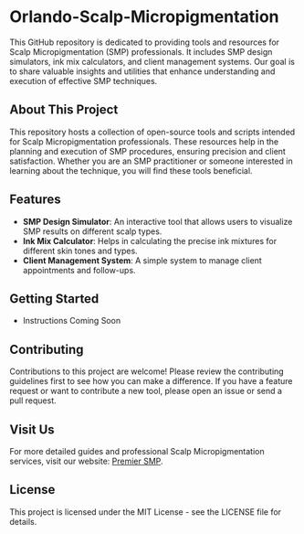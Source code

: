 # Orlando-Scalp-Micropigmentation
This GitHub repository is dedicated to providing tools and resources for Scalp Micropigmentation (SMP) professionals. It includes SMP design simulators, ink mix calculators, and client management systems.
Our goal is to share valuable insights and utilities that enhance understanding and execution of effective SMP techniques.

## About This Project

This repository hosts a collection of open-source tools and scripts intended for Scalp Micropigmentation professionals. These resources help in the planning and execution of SMP procedures, ensuring precision and client satisfaction. Whether you are an SMP practitioner or someone interested in learning about the technique, you will find these tools beneficial.

## Features

- **SMP Design Simulator**: An interactive tool that allows users to visualize SMP results on different scalp types.
- **Ink Mix Calculator**: Helps in calculating the precise ink mixtures for different skin tones and types.
- **Client Management System**: A simple system to manage client appointments and follow-ups.

## Getting Started
- Instructions Coming Soon

## Contributing

Contributions to this project are welcome! Please review the contributing guidelines first to see how you can make a difference. If you have a feature request or want to contribute a new tool, please open an issue or send a pull request.

## Visit Us

For more detailed guides and professional Scalp Micropigmentation services, visit our website: [Premier SMP](https://www.orlandoscalpmicropigmentation.com).

## License

This project is licensed under the MIT License - see the LICENSE file for details.
